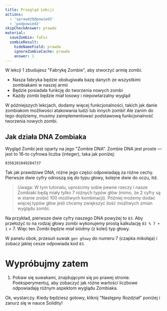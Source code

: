 ```yaml
---
title: Przegląd Lekcji
actions:
  - 'sprawdźOdpowiedź'
  - 'podpowiedź'
skipCheckAnswer: prawda
material:
  saveZombie: fałsz
  zombieResult:
    hideNameField: prawda
    ignoreZombieCache: prawda
    answer: 1
---
```

W lekcji 1 zbudujesz "Fabrykę Zombie", aby stworzyć armię zombi.

* Nasza fabryka będzie obsługiwała bazę danych ze wszystkimi zombiakami w naszej armii
* Będzie posiadała funkcję do tworzenia nowych zombi
* Każdy zombi będzie miał losowy i niepowtarzalny wygląd

W późniejszych lekcjach, dodamy więcej funkcjonalności, takich jak danie zombiakom możliwości atakowania ludzi lub innych zombi! Ale zanim do tego dojdziemy, musimy zaimplementować podstawową funkcjonalność tworzenia nowych zombi.

## Jak działa DNA Zombiaka

Wygląd Zombi jest oparty na jego "Zombie DNA". Zombie DNA jest proste — jest to 16-to cyfrowa liczba (integer), taka jak poniżej:

    8356281049284737
    

Tak jak prawdziwe DNA, różne jego części odpowiadają za różne cechy. Pierwsze dwie cyfry odnoszą się do typu głowy, kolejne dwie do oczu, itd.

> Uwaga: W tym tutorialu, uprościmy sobie pewne rzeczy i nasze Zombiaki będą miały tylko 7 różnych typów głów (mimo, że 2 cyfry są w stanie zrobić 100 możliwych kombinacji). Później możemy dodać więcej typów głów jeśli chcemy zwiększyć ilość możliwych zmian wyglądu zombi.

Na przykład, pierwsze dwie cyfry naszego DNA powyżej to `83`. Aby przełożyć to na rodzaj głowy zombi wykonujemy prostą kalkulację `83 % 7 + 1` = 7. Więc ten Zombi będzie miał siódmy (z kolei) typ głowy.

W panelu obok, przesuń suwak `gen głowy` do numeru 7 (czapka mikołaja) i zobacz jakiej cesze odpowiada kod `83`.

# Wypróbujmy zatem

1. Pobaw się suwakami, znajdującymi się po prawej stronie. Poeksperymentuj, aby zobaczyć jak różne wartości liczbowe odpowiadają różnym aspektom wyglądu Zombiaka.

Ok, wystarczy. Kiedy będziesz gotowy, kliknij "Następny Rozdział" poniżej i zanurz się w nauce Solidity!